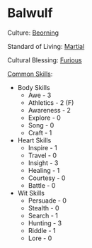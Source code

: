 # Balwulf

Culture: [Beorning](../generation/cultures.md)

Standard of Living: [Martial](../generation/standard-of-living.md)

Cultural Blessing: [Furious](../generation/cultural-blessing.md)

[Common Skills](../generation/common-skill-list.md): 
* Body Skills
    * Awe - 3
    * Athletics - 2 (F)
    * Awareness - 2
    * Explore - 0
    * Song - 0 
    * Craft - 1
* Heart Skills
    * Inspire - 1
    * Travel - 0
    * Insight - 3
    * Healing - 1
    * Courtesy - 0
    * Battle - 0
* Wit Skills
    * Persuade - 0
    * Stealth - 0
    * Search - 1
    * Hunting - 3
    * Riddle - 1
    * Lore - 0
